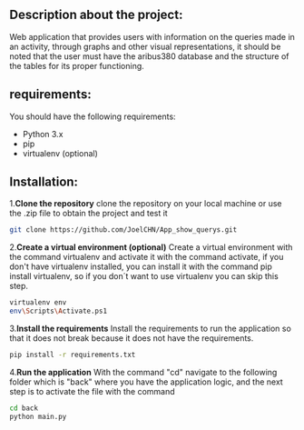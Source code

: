 ## Description about the project:
Web application that provides users with information on the queries made in an activity, through graphs and other visual representations, it should be noted that the user must have the aribus380 database and the structure of the tables for its proper functioning.

## requirements:
You should have the following requirements:

- Python 3.x
- pip 
- virtualenv (optional)

## Installation:


1.**Clone the repository**
clone the repository on your local machine or use the .zip file to obtain the project and test it
```bash
git clone https://github.com/JoelCHN/App_show_querys.git
```

2.**Create a virtual environment (optional)**
Create a virtual environment with the command virtualenv and activate it with the command activate, if you don't have virtualenv installed, you can install it with the command pip install virtualenv, so if you don´t want to use virtualenv you can skip this step.
```bash
virtualenv env
env\Scripts\Activate.ps1 
```

3.**Install the requirements**
Install the requirements to run the application so that it does not break because it does not have the requirements.
```bash
pip install -r requirements.txt
```

4.**Run the application**
With the command "cd" navigate to the following folder which is "back" where you have the application logic, and the next step is to activate the file with the command
```bash
cd back
python main.py
```

